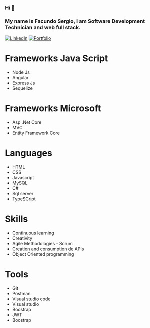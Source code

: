 ### Hi 👋

### My name is Facundo Sergio, I am Software Development Technician and  web full stack.
[![LinkedIn](https://img.shields.io/badge/-LinkedIn-2a9d8f?style=for-the-badge&logo=linkedin&logoColor=white)](https://www.linkedin.com/in/facundo-sergio/)   [![Portfolio](https://img.shields.io/badge/-Portfolio-2a9d8f?style=for-the-badge&logo=portfolio&logoColor=white)](https://portfolio-fs.up.railway.app/)






# Frameworks Java Script
- Node Js
- Angular
- Express Js
- Sequelize

# Frameworks Microsoft
- Asp .Net Core
- MVC
- Entity Framework Core

# Languages
- HTML
- CSS
- Javascript
- MySQL
- C#
- Sql server
- TypeSCript 

# Skills
- Continuous learning
- Creativity
- Agile Methodologies - Scrum
- Creation and consumption de APIs
- Object Oriented programming

# Tools
- Git
- Postman
- Visual studio code
- Visual studio
- Boostrap
- JWT
- Boostrap


